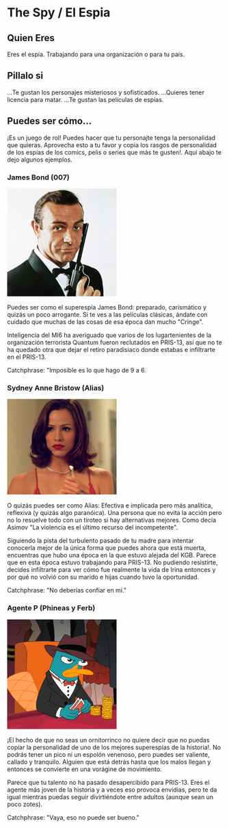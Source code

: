 # The Spy / El Espia

## Quien Eres
Eres el espía. Trabajando para una organización o para tu país.

## Pillalo si

...Te gustan los personajes misteriosos y sofisticados.
...Quieres tener licencia para matar.
...Te gustan las películas de espías.

## Puedes ser cómo...

¡Es un juego de rol! Puedes hacer que tu personajte tenga la personalidad que quieras. Aprovecha esto a tu favor y copia los rasgos de personalidad de los espías de los comics, pelis o series que más te gusten!. Aquí abajo te dejo algunos ejemplos.

<div style="page-break-after: always;"></div>

### James Bond (007)

![James Bond](./imgs/BondConnery.jpg)

Puedes ser como el superespía James Bond: preparado, carismático y quizás un poco arrogante. Si te ves a las películas clásicas, ándate con cuidado que muchas de las cosas de esa época dan mucho "Cringe".

Inteligencia del MI6 ha averiguado que varios de los lugartenientes de la organización terrorista Quantum fueron reclutados en PRIS-13, así que no te ha quedado otra que dejar el retiro paradisiaco donde estabas e infiltrarte en el PRIS-13.

Catchphrase: "Imposible es lo que hago de 9 a 6.

<div style="page-break-after: always;"></div>

### Sydney Anne Bristow (Alias)

![Alias](./imgs/alias.jpg)

O quizás puedes ser como Alias: Efectiva e implicada pero más analítica, reflexiva (y quizás algo paranóica). Una persona que no evita la acción pero no lo resuelve todo con un tiroteo si hay alternativas mejores. Como decía Asimov "La violencia es el último recurso del incompetente".

Siguiendo la pista del turbulento pasado de tu madre para intentar conocerla mejor de la única forma que puedes ahora que está muerta, encuentras que hubo una época en la que estuvo alejada del KGB. Parece que en esta época estuvo trabajando para PRIS-13. No pudiendo resistirte, decides infiltrarte para ver cómo fue realmente la vida de Irina entonces y por qué no volvió con su marido e hijas cuando tuvo la oportunidad.

Catchphrase: "No deberías confiar en mí."

<div style="page-break-after: always;"></div>

### Agente P (Phineas y Ferb)

![Agent P](./imgs/AgentP.png)

¡El hecho de que no seas un ornitorrinco no quiere decir que no puedas copiar la personalidad de uno de los mejores superespías de la historia!. No podrás tener un pico ni un espolón venenoso, pero puedes ser valiente, callado y tranquilo. Alguien que está detrás hasta que los malos llegan y entonces se convierte en una vorágine de movimiento.

Parece que tu talento no ha pasado desapercibido para PRIS-13. Eres el agente más joven de la historia y a veces eso provoca envidias, pero te da igual mientras puedas seguir divirtiéndote entre adultos (aunque sean un poco zotes).

Catchphrase: "Vaya, eso no puede ser bueno."
